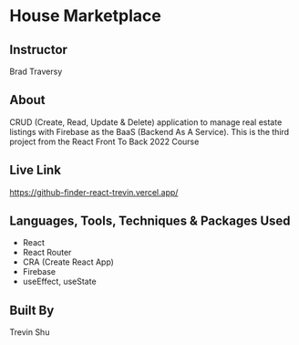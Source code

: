 # House Marketplace

## Instructor

Brad Traversy

## About

CRUD (Create, Read, Update & Delete) application to manage real estate listings with Firebase as the BaaS (Backend As A Service). This is the third project from the React Front To Back 2022 Course

## Live Link

https://github-finder-react-trevin.vercel.app/

## Languages, Tools, Techniques & Packages Used

- React
- React Router
- CRA (Create React App)
- Firebase
- useEffect, useState

## Built By

Trevin Shu
